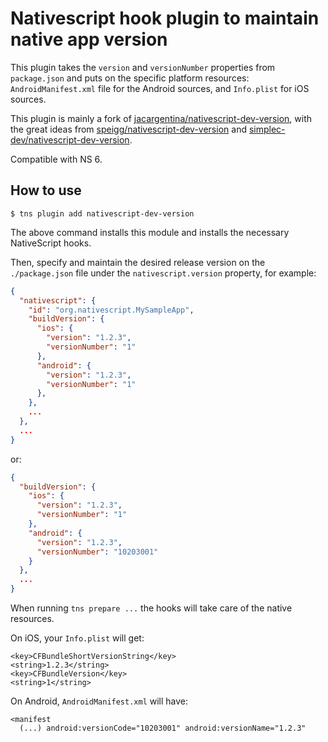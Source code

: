 # Nativescript hook plugin to maintain native app version

This plugin takes the `version` and `versionNumber` properties from `package.json` and puts on the specific platform resources: `AndroidManifest.xml` file for the Android sources, and `Info.plist` for iOS sources.

This plugin is mainly a fork of [jacargentina/nativescript-dev-version](https://github.com/jacargentina/nativescript-dev-version), with the great ideas from [speigg/nativescript-dev-version](https://github.com/speigg/nativescript-dev-version/tree/patch-1) and [simplec-dev/nativescript-dev-version](https://github.com/simplec-dev/nativescript-dev-version).

Compatible with NS 6.

## How to use

```
$ tns plugin add nativescript-dev-version
```

The above command installs this module and installs the necessary NativeScript hooks.

Then, specify and maintain the desired release version on the `./package.json` file under the `nativescript.version` property, for example:

```json
{
  "nativescript": {
    "id": "org.nativescript.MySampleApp",
    "buildVersion": {
      "ios": {
        "version": "1.2.3",
        "versionNumber": "1"
      },
      "android": {
        "version": "1.2.3",
        "versionNumber": "1"
      },
    },
    ...
  },
  ...
}
```

or:

```json
{
  "buildVersion": {
    "ios": {
      "version": "1.2.3",
      "versionNumber": "1"
    },
    "android": {
      "version": "1.2.3",
      "versionNumber": "10203001"
    }
  },
  ...
}
```

When running `tns prepare ...` the hooks will take care of the native resources.

On iOS, your `Info.plist` will get:

```
<key>CFBundleShortVersionString</key>
<string>1.2.3</string>
<key>CFBundleVersion</key>
<string>1</string>
```

On Android, `AndroidManifest.xml` will have:

```
<manifest
  (...) android:versionCode="10203001" android:versionName="1.2.3"
```